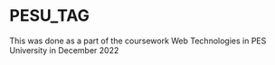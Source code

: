 # PESU_TAG
This was done as a part of the coursework Web Technologies in PES University in December 2022
